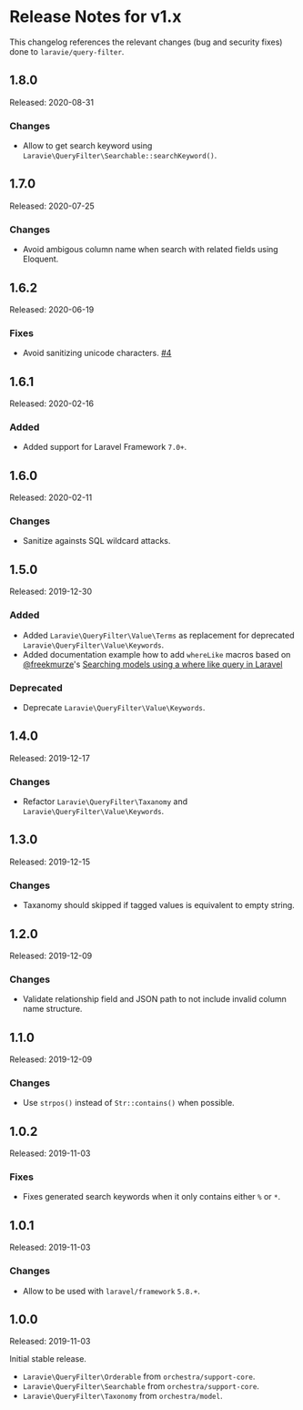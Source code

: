 # Release Notes for v1.x

This changelog references the relevant changes (bug and security fixes) done to `laravie/query-filter`.

## 1.8.0

Released: 2020-08-31

### Changes

* Allow to get search keyword using `Laravie\QueryFilter\Searchable::searchKeyword()`.

## 1.7.0

Released: 2020-07-25

### Changes

* Avoid ambigous column name when search with related fields using Eloquent. 

## 1.6.2

Released: 2020-06-19

### Fixes

* Avoid sanitizing unicode characters. [#4](https://github.com/laravie/query-filter/pull/4)

## 1.6.1

Released: 2020-02-16

### Added

* Added support for Laravel Framework `7.0+`.

## 1.6.0

Released: 2020-02-11

### Changes

* Sanitize againsts SQL wildcard attacks.

## 1.5.0

Released: 2019-12-30

### Added

* Added `Laravie\QueryFilter\Value\Terms` as replacement for deprecated `Laravie\QueryFilter\Value\Keywords`.
* Added documentation example how to add `whereLike` macros based on [@freekmurze](https://github.com/freekmurze)'s [Searching models using a where like query in Laravel](https://freek.dev/1182-searching-models-using-a-where-like-query-in-laravel)

### Deprecated

* Deprecate `Laravie\QueryFilter\Value\Keywords`.

## 1.4.0

Released: 2019-12-17

### Changes

* Refactor `Laravie\QueryFilter\Taxanomy` and `Laravie\QueryFilter\Value\Keywords`.

## 1.3.0

Released: 2019-12-15

### Changes

* Taxanomy should skipped if tagged values is equivalent to empty string.

## 1.2.0

Released: 2019-12-09

### Changes

* Validate relationship field and JSON path to not include invalid column name structure.

## 1.1.0

Released: 2019-12-09

### Changes

* Use `strpos()` instead of `Str::contains()` when possible.

## 1.0.2

Released: 2019-11-03

### Fixes

* Fixes generated search keywords when it only contains either `%` or `*`.

## 1.0.1

Released: 2019-11-03

### Changes

* Allow to be used with `laravel/framework` `5.8.+`.

## 1.0.0

Released: 2019-11-03

Initial stable release.

* `Laravie\QueryFilter\Orderable` from `orchestra/support-core`.
* `Laravie\QueryFilter\Searchable` from `orchestra/support-core`.
* `Laravie\QueryFilter\Taxonomy` from `orchestra/model`.
